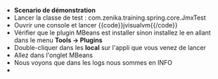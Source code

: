 - **Scenario de démonstration**
 - Lancer la classe de test : com.zenika.training.spring.core.JmxTest
 - Ouvrir une console et lancer {{code}}jvisualvm{{/code}}
  - Vérifier que le plugin MBeans est installer sinon installez le en allant dans le menu **Tools -> Plugins**
 - Double-cliquer dans les **local** sur l'appli que vous venez de lancer
 - Allez dans l'onglet MBeans
 - Nous voyons que dans les logs nous sommes en INFO
 - 